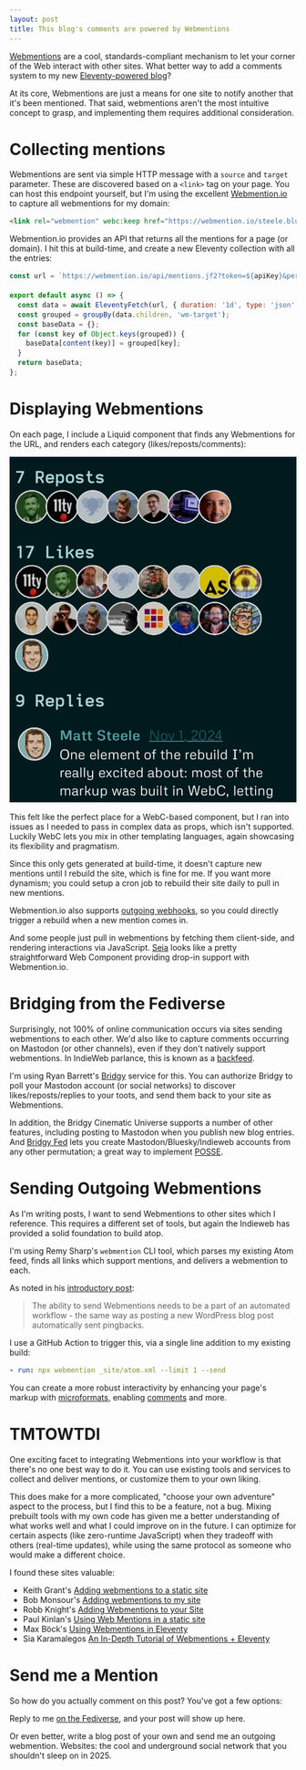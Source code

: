 ```yaml
---
layout: post
title: This blog's comments are powered by Webmentions
---
```


[Webmentions](https://indieweb.org/Webmention) are a cool, standards-compliant mechanism to let your corner of the Web interact with other sites. What better way to add a comments system to my new [Eleventy-powered blog](/gatsby-to-eleventy)?

At its core, Webmentions are just a means for one site to notify another that it's been mentioned.
That said, webmentions aren't the most intuitive concept to grasp, and implementing them requires additional consideration.

# Collecting mentions

Webmentions are sent via simple HTTP message with a `source` and `target` parameter. These are discovered based on a `<link>` tag on your page. You can host this endpoint yourself, but I'm using the excellent [Webmention.io](https://webmention.io/) to capture all webmentions for my domain:

```html
<link rel="webmention" webc:keep href="https://webmention.io/steele.blue/webmention" />
```

Webmention.io provides an API that returns all the mentions for a page (or domain).
I hit this at build-time, and create a new Eleventy collection with all the entries:

```javascript
const url = `https://webmention.io/api/mentions.jf2?token=${apiKey}&per-page=1000`;

export default async () => {
  const data = await EleventyFetch(url, { duration: '1d', type: 'json' });
  const grouped = groupBy(data.children, 'wm-target');
  const baseData = {};
  for (const key of Object.keys(grouped)) {
    baseData[content(key)] = grouped[key];
  }
  return baseData;
};
```

# Displaying Webmentions

On each page, I include a Liquid component that finds any Webmentions for the URL, and renders each category (likes/reposts/comments):

![Example of reposts/likes/webmentions on a blog post](/content/images/webmentions.png)

This felt like the perfect place for a WebC-based component, but I ran into issues as I needed to pass in complex data as props, which isn't supported.
Luckily WebC lets you mix in other templating languages, again showcasing its flexibility and pragmatism.

Since this only gets generated at build-time, it doesn't capture new mentions until I rebuild the site, which is fine for me. If you want more dynamism; you could setup a cron job to rebuild their site daily to pull in new mentions.

Webmention.io also supports [outgoing webhooks](https://webmention.io/settings/webhooks), so you could directly trigger a rebuild when a new mention comes in.

And some people just pull in webmentions by fetching them client-side, and rendering interactions via JavaScript.
[Seia](https://seia.js.org/) looks like a pretty straightforward Web Component providing drop-in support with Webmention.io.

# Bridging from the Fediverse

Surprisingly, not 100% of online communication occurs via sites sending webmentions to each other.
We'd also like to capture comments occurring on Mastodon (or other channels), even if they don't natively support webmentions.
In IndieWeb parlance, this is known as a [backfeed](https://indieweb.org/backfeed).

I'm using Ryan Barrett's [Bridgy](https://brid.gy/about) service for this.
You can authorize Bridgy to poll your Mastodon account (or social networks) to discover likes/reposts/replies to your toots, and send them back to your site as Webmentions.

In addition, the Bridgy Cinematic Universe supports a number of other features, including posting to Mastodon when you publish new blog entries.
And [Bridgy Fed](https://fed.brid.gy/) lets you create Mastodon/Bluesky/Indieweb accounts from any other permutation; a great way to implement [POSSE](https://indieweb.org/POSSE).

# Sending Outgoing Webmentions

As I'm writing posts, I want to send Webmentions to other sites which I reference. This requires a different set of tools, but again the Indieweb has provided a solid foundation to build atop.

I'm using Remy Sharp's `webmention` CLI tool, which parses my existing Atom feed, finds all links which support mentions, and delivers a webmention to each.

As noted in his [introductory post](https://remysharp.com/2019/06/18/send-outgoing-webmentions):

> The ability to send Webmentions needs to be a part of an automated workflow - the same way as posting a new WordPress blog post automatically sent pingbacks.

I use a GitHub Action to trigger this, via a single line addition to my existing build:

```yml
- run: npx webmention _site/atom.xml --limit 1 --send
```

You can create a more robust interactivity by enhancing your page's markup with [microformats](https://indieweb.org/microformats), enabling [comments](https://indieweb.org/comments#How_to_display) and more.

# TMTOWTDI

One exciting facet to integrating Webmentions into your workflow is that there's no one best way to do it.
You can use existing tools and services to collect and deliver mentions, or customize them to your own liking.

This does make for a more complicated, "choose your own adventure" aspect to the process, but I find this to be a feature, not a bug.
Mixing prebuilt tools with my own code has given me a better understanding of what works well and what I could improve on in the future.
I can optimize for certain aspects (like zero-runtime JavaScript) when they tradeoff with others (real-time updates), while using the same protocol as someone who would make a different choice.

I found these sites valuable:

* Keith Grant's [Adding webmentions to a static site](https://keithjgrant.com/posts/2019/02/adding-webmention-support-to-a-static-site/)
* Bob Monsour's [Adding webmentions to my site](https://bobmonsour.com/blog/adding-webmentions-to-my-site/)
* Robb Knight's [Adding Webmentions to your Site](https://rknight.me/blog/adding-webmentions-to-your-site/)
* Paul Kinlan's [Using Web Mentions in a static site](https://paul.kinlan.me/using-web-mentions-in-a-static-sitehugo/)
* Max Böck's [Using Webmentions in Eleventy](https://mxb.dev/blog/using-webmentions-on-static-sites/)
* Sia Karamalegos [An In-Depth Tutorial of Webmentions + Eleventy](https://sia.codes/posts/webmentions-eleventy-in-depth/)

# Send me a Mention

So how do you actually comment on this post? You've got a few options:

Reply to me [on the Fediverse](https://carhenge.club/@mattdsteele), and your post will show up here.

Or even better, write a blog post of your own and send me an outgoing webmention.
Websites: the cool and underground social network that you shouldn't sleep on in 2025.
